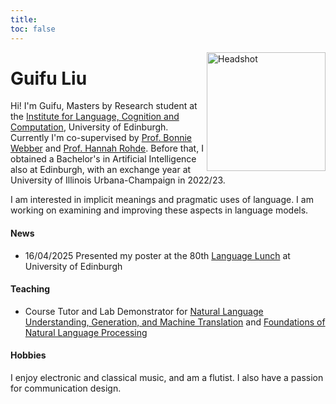 ```yaml
---
title: 
toc: false
---
```

<img align="right" src="/images/headshot.png" alt="Headshot" width="190"/>

# Guifu Liu

Hi! I'm Guifu, Masters by Research student at the [Institute for Language, Cognition and Computation](https://informatics.ed.ac.uk/ilcc), University of Edinburgh. Currently I'm co-supervised by [Prof. Bonnie Webber](https://homepages.inf.ed.ac.uk/bonnie/) and [Prof. Hannah Rohde](http://www.lel.ed.ac.uk/~hrohde/). Before that, I obtained a Bachelor's in Artificial Intelligence also at Edinburgh, with an exchange year at University of Illinois Urbana-Champaign in 2022/23.

I am interested in implicit meanings and pragmatic uses of language. I am working on examining and improving these aspects in language models.



#### News

- 16/04/2025 Presented my poster at the 80th [Language Lunch](https://blogs.ed.ac.uk/languagelunch/) at University of Edinburgh 


#### Teaching 
- Course Tutor and Lab Demonstrator for [Natural Language Understanding, Generation, and Machine Translation](https://opencourse.inf.ed.ac.uk/nlu-11) and [Foundations of Natural Language Processing](https://opencourse.inf.ed.ac.uk/fnlp)

#### Hobbies
I enjoy electronic and classical music, and am a flutist. I also have a passion for communication design.